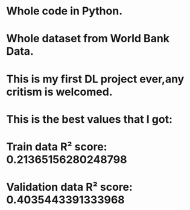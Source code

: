 # Whole code in Python.
# Whole dataset from World Bank Data.
# This is my first DL project ever,any critism is welcomed.
# This is the best values that I got:
# Train data R² score: 0.21365156280248798
# Validation data R² score: 0.4035443391333968

